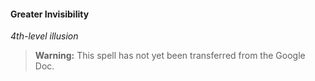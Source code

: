 #### Greater Invisibility
<!-- markdownlint-disable-next-line no-emphasis-as-heading -->
_4th-level illusion_

> **Warning:**
> This spell has not yet been transferred from the Google Doc.
